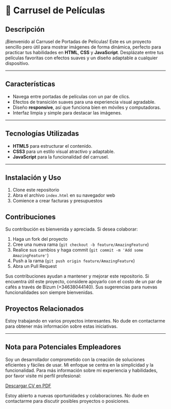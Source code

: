 # 🎥 Carrusel de Películas 

## Descripción

¡Bienvenido al Carrusel de Portadas de Películas! Este es un proyecto sencillo pero útil para mostrar imágenes de forma dinámica, perfecto para practicar tus habilidades en **HTML**, **CSS** y **JavaScript**. Desplázate entre tus películas favoritas con efectos suaves y un diseño adaptable a cualquier dispositivo.

---

## Características

- Navega entre portadas de películas con un par de clics.
- Efectos de transición suaves para una experiencia visual agradable.
- Diseño **responsive**, así que funciona bien en móviles y computadoras.
- Interfaz limpia y simple para destacar las imágenes.

---

## Tecnologías Utilizadas

- **HTML5** para estructurar el contenido.
- **CSS3** para un estilo visual atractivo y adaptable.
- **JavaScript** para la funcionalidad del carrusel.

---

## Instalación y Uso
1. Clone este repositorio
2. Abra el archivo `index.html` en su navegador web
3. Comience a crear facturas y presupuestos

## Contribuciones
Su contribución es bienvenida y apreciada. Si desea colaborar:
1. Haga un fork del proyecto
2. Cree una nueva rama (`git checkout -b feature/AmazingFeature`)
3. Realice sus cambios y haga commit (`git commit -m 'Add some AmazingFeature'`)
4. Push a la rama (`git push origin feature/AmazingFeature`)
5. Abra un Pull Request

Sus contribuciones ayudan a mantener y mejorar este repositorio. Si encuentra útil este proyecto, considere apoyarlo con el costo de un par de cafés a través de Bizum (+34638044140). Sus sugerencias para nuevas funcionalidades son siempre bienvenidas.

## Proyectos Relacionados
Estoy trabajando en varios proyectos interesantes. No dude en contactarme para obtener más información sobre estas iniciativas.

---

## Nota para Potenciales Empleadores
Soy un desarrollador comprometido con la creación de soluciones eficientes y fáciles de usar. Mi enfoque se centra en la simplicidad y la funcionalidad. Para más información sobre mi experiencia y habilidades, por favor visite mi perfil profesional:

[Descargar CV en PDF](https://sites.google.com/view/cvmarcelomartinez/descarga-mi-cv-en-pdf)

Estoy abierto a nuevas oportunidades y colaboraciones. No dude en contactarme para discutir posibles proyectos o posiciones.
